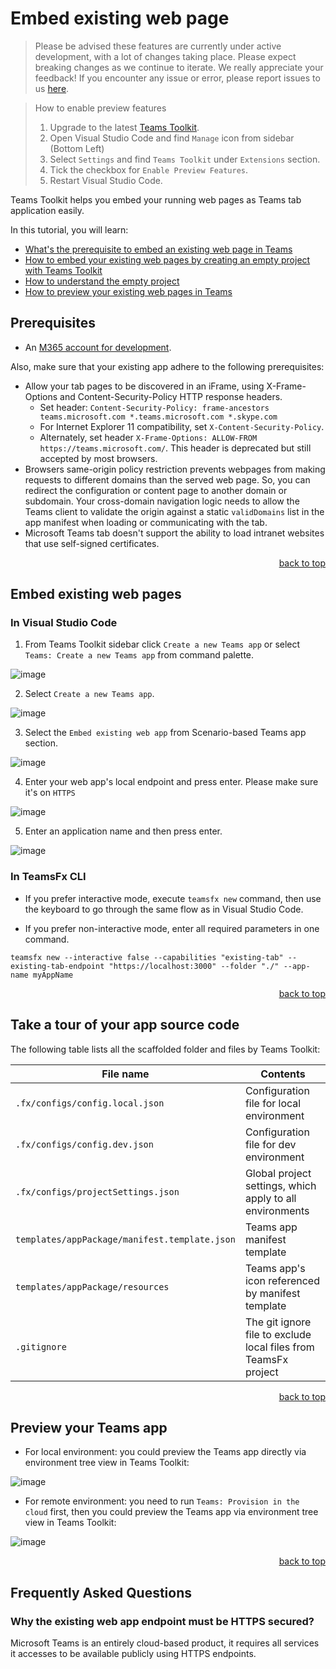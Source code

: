 # Embed existing web page
> Please be advised these features are currently under active development, with a lot of changes taking place. Please expect breaking changes as we continue to iterate.
We really appreciate your feedback! If you encounter any issue or error, please report issues to us [here](https://github.com/OfficeDev/TeamsFx/issues/new/choose).

> How to enable preview features
> 1. Upgrade to the latest [Teams Toolkit](https://marketplace.visualstudio.com/items?itemName=TeamsDevApp.ms-teams-vscode-extension).
> 1. Open Visual Studio Code and find `Manage` icon from sidebar (Bottom Left) 
> 1. Select `Settings` and find `Teams Toolkit` under `Extensions` section.
> 1. Tick the checkbox for `Enable Preview Features`.
> 1. Restart Visual Studio Code.

Teams Toolkit helps you embed your running web pages as Teams tab application easily.

In this tutorial, you will learn:
* [What's the prerequisite to embed an existing web page in Teams](#Prerequisites)
* [How to embed your existing web pages by creating an empty project with Teams Toolkit](#Create-a-new-Existing-Tab-Project)
* [How to understand the empty project](#Take-a-tour-of-your-app-source-code)
* [How to preview your existing web pages in Teams](#Preview-your-Teams-app)


## Prerequisites
* An [M365 account for development](https://docs.microsoft.com/microsoftteams/platform/toolkit/accounts).

Also, make sure that your existing app adhere to the following prerequisites:
  * Allow your tab pages to be discovered in an iFrame, using X-Frame-Options and Content-Security-Policy HTTP response headers.
    * Set header: `Content-Security-Policy: frame-ancestors teams.microsoft.com *.teams.microsoft.com *.skype.com`
    * For Internet Explorer 11 compatibility, set `X-Content-Security-Policy`.
    * Alternately, set header `X-Frame-Options: ALLOW-FROM https://teams.microsoft.com/`. This header is deprecated but still accepted by most browsers.
  * Browsers same-origin policy restriction prevents webpages from making requests to different domains than the served web page. So, you can redirect the configuration or content page to another domain or subdomain. Your cross-domain navigation logic needs to allow the Teams client to validate the origin against a static `validDomains` list in the app manifest when loading or communicating with the tab.
  * Microsoft Teams tab doesn't support the ability to load intranet websites that use self-signed certificates.

<p align="right"><a href="#Embed-existing-web-page">back to top</a></p>

## Embed existing web pages

### In Visual Studio Code

1. From Teams Toolkit sidebar click `Create a new Teams app` or select `Teams: Create a new Teams app` from command palette.

![image](https://user-images.githubusercontent.com/11220663/165435370-99aa79b8-044f-44ea-b2a9-e42a055a3f6c.png)

2. Select `Create a new Teams app`.

![image](https://user-images.githubusercontent.com/11220663/165435420-566f8b99-ab44-482e-ba5f-857f80af4081.png)
   
3. Select the `Embed existing web app` from Scenario-based Teams app section.

![image](https://user-images.githubusercontent.com/11220663/165442880-696b6b4a-b8a3-4602-baea-0390f43f1fd2.png)
  
4. Enter your web app's local endpoint and press enter. Please make sure it's on `HTTPS`

![image](https://user-images.githubusercontent.com/11220663/165440497-6211d374-366b-4c91-8978-d2d06ef9746a.png)

5. Enter an application name and then press enter.

![image](https://user-images.githubusercontent.com/11220663/165435852-686deaef-119e-4311-9343-d8ef4b335516.png)
   
### In TeamsFx CLI

* If you prefer interactive mode, execute `teamsfx new` command, then use the keyboard to go through the same flow as in Visual Studio Code.

* If you prefer non-interactive mode, enter all required parameters in one command.

`teamsfx new --interactive false --capabilities "existing-tab" --existing-tab-endpoint "https://localhost:3000" --folder "./" --app-name myAppName`

<p align="right"><a href="#Embed-existing-web-page">back to top</a></p>

## Take a tour of your app source code

The following table lists all the scaffolded folder and files by Teams Toolkit:

| File name | Contents |
|- | -|
|`.fx/configs/config.local.json`| Configuration file for local environment |
|`.fx/configs/config.dev.json`| Configuration file for dev environment |
|`.fx/configs/projectSettings.json`| Global project settings, which apply to all environments |
|`templates/appPackage/manifest.template.json`|Teams app manifest template|
|`templates/appPackage/resources`|Teams app's icon referenced by manifest template|
|`.gitignore` | The git ignore file to exclude local files from TeamsFx project |

<p align="right"><a href="#Embed-existing-web-page">back to top</a></p>

## Preview your Teams app

* For local environment: you could preview the Teams app directly via environment tree view in Teams Toolkit:

![image](https://user-images.githubusercontent.com/11220663/165440914-f002a0ac-67d9-40dd-977d-247ab9d3dd2e.png)

* For remote environment: you need to run `Teams: Provision in the cloud` first, then you could preview the Teams app via environment tree view in Teams Toolkit:

![image](https://user-images.githubusercontent.com/11220663/165440981-b2b7a711-4ea8-4075-93dd-5ce94fd2ad5f.png)

<p align="right"><a href="#Embed-existing-web-page">back to top</a></p>


## Frequently Asked Questions

### Why the existing web app endpoint must be HTTPS secured?

Microsoft Teams is an entirely cloud-based product, it requires all services it accesses to be available publicly using HTTPS endpoints.


